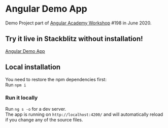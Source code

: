 # Angular Demo App

Demo Project part of <a href="https://angular.ac" target="_blank">Angular Academy Workshop</a> #198 in June 2020.

## Try it live in Stackblitz without installation!

<a href="https://stackblitz.com/github/ldex/Angular-Academy-198" target="_blank">Angular Demo App</a> 


## Local installation

You need to restore the npm dependencies first:  
Run `npm i`

### Run it locally

Run `ng s -o` for a dev server.  
The app is running on `http://localhost:4200/` and will automatically reload if you change any of the source files.